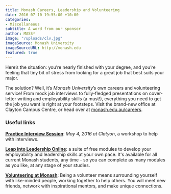 ```yaml
---
title: Monash Careers, Leadership and Volunteering
date: 2016-07-10 19:55:00 +10:00
categories:
- Miscellaneous
subtitle: A word from our sponsor
author: MASS³
image: "/uploads/clv.jpg"
imageSource: Monash University
imageSourceURL: http://monash.edu
featured: true
---
```


Here’s the situation: you’re nearly finished with your degree, and you’re feeling that tiny bit of stress from looking for a great job that best suits your major.

The solution? Well, it’s *Monash University*’s own careers and volunteering service! From mock job interviews to fully-fledged presentations on cover-letter writing and employability skills (a must!), everything you need to get the job you want is right at your footsteps. Visit the brand-new office at Clayton Campus Centre, or head over at [monash.edu.au/careers](monash.edu.au/careers).

### Useful links

**[Practice Interview Session](https://careergateway.monash.edu.au/ViewEvent.chpx?id=2983098)**: *May 4, 2016 at Clatyon*, a workshop to help with interviews.

**[Leap into Leadership Online](http://www.monash.edu/students/leadership/online.html)**: a suite of free modules to develop your employability and leadership skills at your own pace. It's available for all current Monash students, any time - so you can complete as many modules as you like, at any stage of your studies.

**[Volunteering at Monash](http://www.monash.edu/volunteer)**: Being a volunteer means surrounding yourself with like-minded people, working together to help others. You will meet new friends, network with inspirational mentors, and make unique connections.